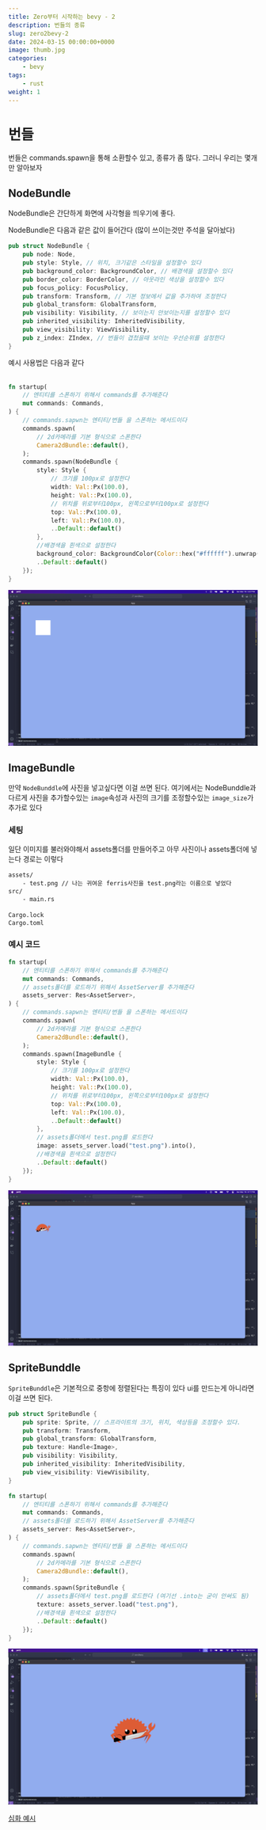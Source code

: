 ```yaml
---
title: Zero부터 시작하는 bevy - 2
description: 번들의 종류
slug: zero2bevy-2
date: 2024-03-15 00:00:00+0000
image: thumb.jpg
categories:
    - bevy
tags:
    - rust
weight: 1
---
```


# 번들
번들은 commands.spawn을 통해 소환할수 있고, 종류가 좀 많다. 그러니 우리는 몇개만 알아보자

## NodeBundle
NodeBundle은 간단하게 화면에 사각형을 띄우기에 좋다.

NodeBundle은 다음과 같은 값이 들어간다 (많이 쓰이는것만 주석을 달아놨다)
```rs
pub struct NodeBundle {
    pub node: Node,
    pub style: Style, // 위치, 크기같은 스타일을 설정할수 있다
    pub background_color: BackgroundColor, // 배경색을 설정할수 있다
    pub border_color: BorderColor, // 아웃라인 색상을 설정할수 있다
    pub focus_policy: FocusPolicy,
    pub transform: Transform, // 기본 정보에서 값을 추가하여 조정한다
    pub global_transform: GlobalTransform,
    pub visibility: Visibility, // 보이는지 안보이는지를 설정할수 있다
    pub inherited_visibility: InheritedVisibility,
    pub view_visibility: ViewVisibility,
    pub z_index: ZIndex, // 번들이 겹첬을때 보이는 우선순위를 설정한다
}
```

예시 사용법은 다음과 같다

```rs

fn startup(
    // 엔티티를 스폰하기 위해서 commands를 추가해준다
    mut commands: Commands,
) {
    // commands.sapwn는 엔티티/번들 을 스폰하는 메서드이다
    commands.spawn(
        // 2d카메라를 기본 형식으로 스폰한다
        Camera2dBundle::default(),
    );
    commands.spawn(NodeBundle {
        style: Style {
            // 크기를 100px로 설정한다
            width: Val::Px(100.0),
            height: Val::Px(100.0),
            // 위치를 위로부터100px, 왼쪽으로부터100px로 설정한다
            top: Val::Px(100.0),
            left: Val::Px(100.0),
            ..Default::default()
        },
        //배경색을 흰색으로 설정한다
        background_color: BackgroundColor(Color::hex("#ffffff").unwrap()),
        ..Default::default()
    });
}
```
![실행화면](node_bunddle.png)

## ImageBundle
만약 `NodeBunddle`에 사진을 넣고싶다면 이걸 쓰면 된다.
여기에서는 NodeBunddle과 다르게 사진을 추가할수있는 `image`속성과 사진의 크기를 조정할수있는 `image_size`가 추가로 있다
### 세팅
일단 이미지를 불러와야해서 assets폴더를 만들어주고 아무 사진이나 assets폴더에 넣는다
경로는 이렇다
```
assets/
    - test.png // 나는 귀여운 ferris사진을 test.png라는 이름으로 넣었다
src/
    - main.rs

Cargo.lock
Cargo.toml
```

### 예시 코드
```rs
fn startup(
    // 엔티티를 스폰하기 위해서 commands를 추가해준다
    mut commands: Commands,
    // assets폴더를 로드하기 위해서 AssetServer를 추가해준다
    assets_server: Res<AssetServer>,
) {
    // commands.sapwn는 엔티티/번들 을 스폰하는 메서드이다
    commands.spawn(
        // 2d카메라를 기본 형식으로 스폰한다
        Camera2dBundle::default(),
    );
    commands.spawn(ImageBundle {
        style: Style {
            // 크기를 100px로 설정한다
            width: Val::Px(100.0),
            height: Val::Px(100.0),
            // 위치를 위로부터100px, 왼쪽으로부터100px로 설정한다
            top: Val::Px(100.0),
            left: Val::Px(100.0),
            ..Default::default()
        },
        // assets폴더에서 test.png를 로드한다
        image: assets_server.load("test.png").into(),
        //배경색을 흰색으로 설정한다
        ..Default::default()
    });
}
```

![실행화면](image_bunddle.png)

## SpriteBunddle
`SpriteBunddle`은 기본적으로 중항에 정렬된다는 특징이 있다 ui를 만드는게 아니라면 이걸 쓰면 된다.

```rs
pub struct SpriteBundle {
    pub sprite: Sprite, // 스프라이트의 크기, 위치, 색상등을 조정할수 있다.
    pub transform: Transform,
    pub global_transform: GlobalTransform,
    pub texture: Handle<Image>,
    pub visibility: Visibility,
    pub inherited_visibility: InheritedVisibility,
    pub view_visibility: ViewVisibility,
}
```

```rs
fn startup(
    // 엔티티를 스폰하기 위해서 commands를 추가해준다
    mut commands: Commands,
    // assets폴더를 로드하기 위해서 AssetServer를 추가해준다
    assets_server: Res<AssetServer>,
) {
    // commands.sapwn는 엔티티/번들 을 스폰하는 메서드이다
    commands.spawn(
        // 2d카메라를 기본 형식으로 스폰한다
        Camera2dBundle::default(),
    );
    commands.spawn(SpriteBundle {
        // assets폴더에서 test.png를 로드한다 (여기선 .into는 굳이 안써도 됨)
        texture: assets_server.load("test.png"),
        //배경색을 흰색으로 설정한다
        ..Default::default()
    });
}
```
![실행화면](sprite_bunddle.png)

[심화 예시](https://github.com/5-23/LIMBO/blob/main/src/main.rs#L54)
